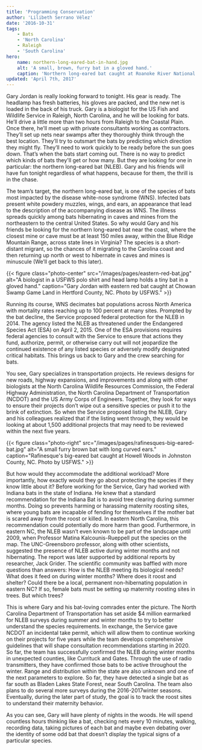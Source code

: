 ```yaml
---
title: 'Programming Conservation'
author: 'Lilibeth Serrano Vélez'
date: '2016-10-31'
tags:
    - Bats
    - 'North Carolina'
    - Raleigh
    - 'South Carolina'
hero:
    name: northern-long-eared-bat-in-hand.jpg
    alt: 'A small, brown, furry bat in a gloved hand.'
    caption: 'Northern long-eared bat caught at Roanoke River National Wildlife Refuge. Photo by USFWS.'
updated: 'April 7th, 2017'
---
```


Gary Jordan is really looking forward to tonight. His gear is ready. The headlamp has fresh batteries, his gloves are packed, and the new net is loaded in the back of his truck. Gary is a biologist for the US Fish and Wildlife Service in Raleigh, North Carolina, and he will be looking for bats. He’ll drive a little more than two hours from Raleigh to the Coastal Plain. Once there, he’ll meet up with private consultants working as contractors. They’ll set up nets near swamps after they thoroughly think through the best location. They’ll try to outsmart the bats by predicting  which direction they might fly. They’ll need to work quickly to be ready before the sun goes down. That’s when the bats start coming out. There is no way to predict which kinds of bats they'll get or how many. But they are looking for one in particular: the northern long-eared bat (NLEB). Gary and his friends will have fun tonight regardless of what happens, because for them, the thrill is in the chase.

The team’s target, the northern long-eared bat, is one of the species of bats most impacted by the disease white-nose syndrome (WNS). Infected bats present white powdery muzzles, wings, and ears, an appearance that lead to the description of the accompanying disease as WNS. The illness spreads quickly among bats hibernating in caves and mines from the northeastern to the central United States. So why would Gary and his friends be looking for the northern long-eared bat near the coast, where the closest mine or cave must be at least 150 miles away, within the Blue Ridge Mountain Range, across state lines in Virginia? The species is a short-distant migrant, so the chances of it migrating to the Carolina coast and then returning up north or west to hibernate in caves and mines is minuscule (We’ll get back to this later).

{{< figure class="photo-center" src="/images/pages/eastern-red-bat.jpg" alt="A biologist in a USFWS polo shirt and head lamp holds a tiny bat in a gloved hand." caption="Gary Jordan with eastern red bat caught at Chowan Swamp Game Land in Hertford County, NC. Photo by USFWS." >}}

Running its course, WNS decimates bat populations across North America with mortality rates reaching up to 100 percent at many sites. Prompted by the bat decline, the Service proposed federal protection for the NLEB in 2014. The agency listed the NLEB as threatened under the Endangered Species Act (ESA) on April 2, 2015. One of the ESA provisions requires federal agencies to consult with the Service to ensure that actions they fund, authorize, permit, or otherwise carry out will not jeopardize the continued existence of any listed species or adversely modify designated critical habitats.  This brings us back to Gary and the crew searching for bats.

You see, Gary specializes in transportation projects. He reviews designs for new roads, highway expansions, and improvements and along with other biologists at the North Carolina Wildlife Resources Commission, the Federal Highway Administration, the North Carolina Department of Transportation (NCDOT) and the US Army Corps of Engineers. Together, they look for ways to ensure their projects don’t wipe out a sensitive species or push it to the brink of extinction. So when the Service proposed listing the NLEB, Gary and his colleagues realized that if the listing went through, they would be looking at about 1,500 additional projects that may need to be reviewed within the next five years.

{{< figure class="photo-right" src="/images/pages/rafinesques-big-eared-bat.jpg" alt="A small furry brown bat with long curved ears." caption="Rafinesque's big-eared bat caught at Howell Woods in Johnston County, NC. Photo by USFWS." >}}

But how would they accommodate the additional workload? More importantly, how exactly would they go about protecting the species if they know little about it?  Before working for the Service, Gary had worked with Indiana bats in the state of Indiana. He knew that a standard recommendation for the Indiana Bat is to avoid tree clearing during summer months.  Doing so prevents harming or harassing maternity roosting sites, where young bats are incapable of fending for themselves if the mother bat is scared away from the roost or killed. In eastern North Carolina, this recommendation could potentially do more harm than good. Furthermore, in eastern NC, the NLEB wasn’t even known to be part of the landscape until 2009, when Professor Matina Kalcounis-Rueppell put the species on the map. The UNC-Greensboro professor, along with other scientists, suggested the presence of NLEB active during winter months and not hibernating. The report was later supported by additional reports by researcher, Jack Grider. The scientific community was baffled with more questions than answers: How is the NLEB meeting its biological needs? What does it feed on during winter months?  Where does it roost and shelter? Could there be a local, permanent non-hibernating population in eastern NC? If so, female bats must be setting up maternity roosting sites in trees. But which trees?

This is where Gary and his bat-loving comrades enter the picture. The North Carolina Department of Transportation has set aside $4 million earmarked for NLEB surveys during summer and winter months to try to better understand the species requirements. In exchange, the Service gave NCDOT an incidental take permit, which will allow them to continue working on their projects for five years while the team develops comprehensive guidelines that will shape consultation recommendations starting in 2020. So far, the team has successfully confirmed the NLEB during winter months in unexpected  counties, like Currituck and Gates. Through the use of radio transmitters, they have confirmed those bats to be active throughout the winter. Range and distribution within the state are also unknown and one of the next parameters to explore. So far, they have detected a single bat as far south as Bladen Lakes State Forest, near South Carolina.  The team also plans to do several more surveys during the 2016-2017winter seasons. Eventually, during the later part of study, the goal is to track the roost sites to understand their maternity behavior.

As you can see, Gary will have plenty of nights in the woods. He will spend countless hours thinking like a bat, checking nets every 10 minutes, walking, recording data, taking pictures of each bat and maybe even debating over the identity of some odd bat that doesn’t display the typical signs of a particular species.
